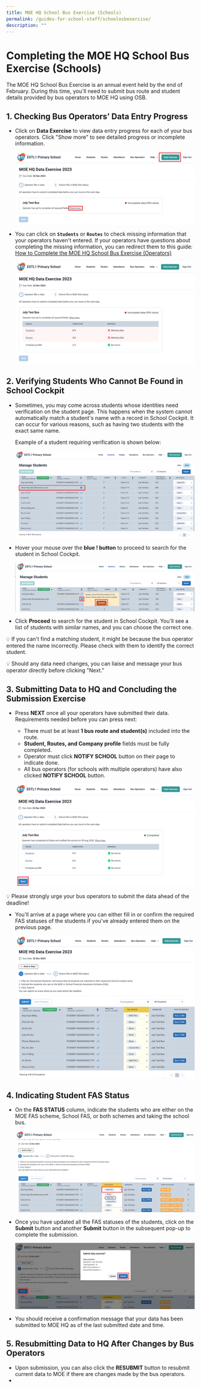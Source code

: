 ```yaml
---
title: MOE HQ School Bus Exercise (Schools)
permalink: /guides-for-school-staff/schoolosbexercise/
description: ""
---
```

# Completing the MOE HQ School Bus Exercise (Schools)

The MOE HQ School Bus Exercise is an annual event held by the end of February. During this time, you'll need to submit bus route and student details provided by bus operators to MOE HQ using OSB.

## 1. Checking Bus Operators’ Data Entry Progress

- Click on **Data Exercise** to view data entry progress for each of your bus operators. Click "Show more" to see detailed progress or incomplete information.

   ![Data Exercise Progress](/images/School/MOE%20HQ%20Data%20Exercise/school-click%20on%20data%20exercise.png)

- You can click on **`Students`** or **`Routes`** to check missing information that your operators haven't entered. If your operators have questions about completing the missing information, you can redirect them to this guide: [How to Complete the MOE HQ School Bus Exercise (Operators)](https://www.notion.so/How-do-I-complete-the-MOE-HQ-School-Bus-Exercise-Operators-a41470fbe74b430fa4d44b744a23956e?pvs=21)

   ![Missing Information](/images/School/MOE%20HQ%20Data%20Exercise/school%20show%20more%20incomplete.png)

## 2. Verifying Students Who Cannot Be Found in School Cockpit

- Sometimes, you may come across students whose identities need verification on the student page. This happens when the system cannot automatically match a student's name with a record in School Cockpit. It can occur for various reasons, such as having two students with the exact same name. 

   Example of a student requiring verification is shown below:

   ![Student Verification](/images/School/MOE%20HQ%20Data%20Exercise/school%20student%20not%20verified.png)

- Hover your mouse over the **blue ! button** to proceed to search for the student in School Cockpit.

   ![Search for Student](/images/School/MOE%20HQ%20Data%20Exercise/school%20click%20on%20amend%20student.png)

- Click **Proceed** to search for the student in School Cockpit. You'll see a list of students with similar names, and you can choose the correct one. 

💡 If you can't find a matching student, it might be because the bus operator entered the name incorrectly. Please check with them to identify the correct student.

💡 Should any data need changes, you can liaise and message your bus operator directly before clicking "Next."

## 3. Submitting Data to HQ and Concluding the Submission Exercise

- Press **NEXT** once all your operators have submitted their data. Requirements needed before you can press next:
    - There must be at least **1 bus route and student(s)** included into the route.
    - **Student, Routes, and Company profile** fields must be fully completed.
    - Operator must click **NOTIFY SCHOOL** button on their page to indicate done.
    - All bus operators (for schools with multiple operators) have also clicked **NOTIFY SCHOOL** button.

   ![Data Exercise Progress](/images/School/MOE%20HQ%20Data%20Exercise/school%20data%20exercise%20progress%20100%20percent.png)

💡 Please strongly urge your bus operators to submit the data ahead of the deadline!

- You'll arrive at a page where you can either fill in or confirm the required FAS statuses of the students if you've already entered them on the previous page.

   ![FAS Status](/images/School/MOE%20HQ%20Data%20Exercise/school%20student%20all%20verified.png)

## 4. Indicating Student FAS Status

- On the **FAS STATUS** column, indicate the students who are either on the MOE FAS scheme, School FAS, or both schemes and taking the school bus.

   ![FAS Indication](/images/School/MOE%20HQ%20Data%20Exercise/school%20indicate%20student%20fas%20status.png)

- Once you have updated all the FAS statuses of the students, click on the **Submit** button and another **Submit** button in the subsequent pop-up to complete the submission.
	
   ![Submit Data](/images/School/MOE%20HQ%20Data%20Exercise/school%20click%20submit%20data%20exercise.png)

- You should receive a confirmation message that your data has been submitted to MOE HQ as of the last submitted date and time.

## 5. Resubmitting Data to HQ After Changes by Bus Operators

- Upon submission, you can also click the **RESUBMIT** button to resubmit current data to MOE if there are changes made by the bus operators.
-
